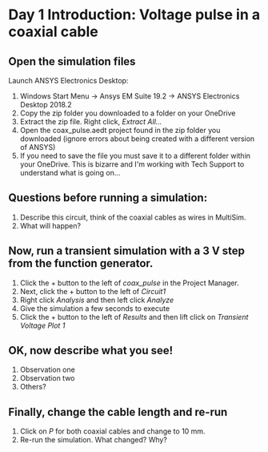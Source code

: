 # Day 1 Introduction: Voltage pulse in a coaxial cable

## Open the simulation files 

Launch ANSYS Electronics Desktop: 

1. Windows Start Menu -> Ansys EM Suite 19.2 -> ANSYS Electronics Desktop 2018.2
2. Copy the zip folder you downloaded to a folder on your OneDrive
3. Extract the zip file. Right click, *Extract All...* 
4. Open the coax_pulse.aedt project found in the zip folder you downloaded (ignore errors about being created with a different version of ANSYS)
5. If you need to save the file you must save it to a different folder within your OneDrive. This is bizarre and I'm working with Tech Support to understand what is going on...

## Questions before running a simulation: 

1. Describe this circuit, think of the coaxial cables as wires in MultiSim.
2. What will happen?


## Now, run a transient simulation with a 3 V step from the function generator. 

1. Click the + button to the left of *coax_pulse* in the Project Manager.
2. Next, click the + button to the left of *Circuit1*
3. Right click *Analysis* and then left click *Analyze*
4. Give the simulation a few seconds to execute
5. Click the + button to the left of *Results* and then lift click on *Transient Voltage Plot 1*

## OK, now describe what you see! 
1. Observation one
2. Observation two 
3. Others?


## Finally, change the cable length and re-run 
1. Click on *P* for both coaxial cables and change to 10 mm.
2. Re-run the simulation. What changed? Why? 

